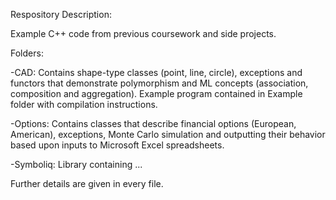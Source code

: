 Respository Description:

Example C++ code from previous coursework and side projects. 

Folders:

-CAD: Contains shape-type classes (point, line, circle), exceptions and functors that demonstrate polymorphism and ML concepts (association, composition and aggregation). Example program contained in Example folder with compilation instructions. 

-Options: Contains classes that describe financial options (European, American), exceptions, Monte Carlo simulation and outputting 
their behavior based upon inputs to Microsoft Excel spreadsheets.  

-Symboliq: Library containing ...

Further details are given in every file.
